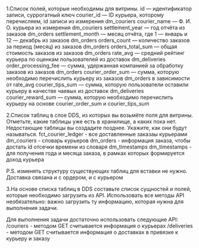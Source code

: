 1.Список полей, которые необходимы для витрины.
    id — идентификатор записи, суррогатный ключ
    courier_id — ID курьера, которому перечисляем, id записи из измерения dm_couriers
    courier_name — Ф. И. О. курьера из измерения dm_couriers
    settlement_year — год отчёта из заказов dm_orders
    settlement_month — месяц отчёта, где 1 — январь и 12 — декабрь из заказов dm_orders
    orders_count — количество заказов за период (месяц) из заказов dm_orders
    orders_total_sum — общая стоимость заказов из заказов dm_orders
    rate_avg — средний рейтинг курьера по оценкам пользователей из доставок dm_deliveries
    order_processing_fee — сумма, удержанная компанией за обработку заказов из заказов dm_orders
    courier_order_sum — сумма, которую необходимо перечислить курьеру из заказов dm_orders в зависимости от rate_avg
    courier_tips_sum — сумма, которую пользователи оставили курьеру в качестве чаевых из доставок dm_deliveries
    courier_reward_sum — сумма, которую необходимо перечислить курьеру на основе courier_order_sum и courier_tips_sum

2.Список таблиц в слое DDS, из которых вы возьмёте поля для витрины. Отметьте, какие таблицы уже есть в хранилище, а каких пока нет. Недостающие таблицы вы создадите позднее. Укажите, как они будут называться.
    fct_courier_ledger - все доставленные заказаы курьерами
    dm_couriers - словарь курьеров
    dm_orders - информация заказа, чтобы достать id отсечки времени из словаря dm_timestamps
    dm_timestamps - для получения года и месяца заказа, в рамках которых формируется доход курьера


P.S. изменять структуру существующих таблиц для вставки не нужно. Доставка связана и с ордером, и с курьером

3.На основе списка таблиц в DDS составьте список сущностей и полей, которые необходимо загрузить из API. Использовать все методы API необязательно: важно загрузить ту информацию, которая нужна для выполнения задачи.

Для выполнения задачи достаточно использовать следующие API:
    /couriers - методом GET считывается информация о курьерах
    /deliveries - методом GET считывается информация о доставках в привязке к курьеру и заказу